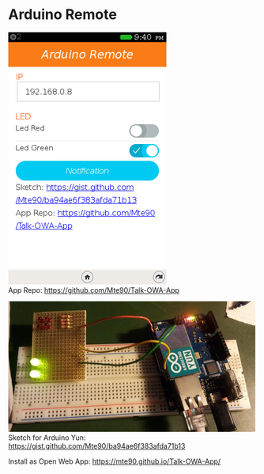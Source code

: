 Arduino Remote
============

![](screenshot.png)  
App Repo: <a href="https://github.com/Mte90/Talk-OWA-App">https://github.com/Mte90/Talk-OWA-App</a>

![](foto.jpg)  
Sketch for Arduino Yun: <a href="https://gist.github.com/Mte90/ba94ae6f383afda71b13">https://gist.github.com/Mte90/ba94ae6f383afda71b13</a>  

Install as Open Web App: <a href="https://mte90.github.io/Talk-OWA-App/">https://mte90.github.io/Talk-OWA-App/</a>